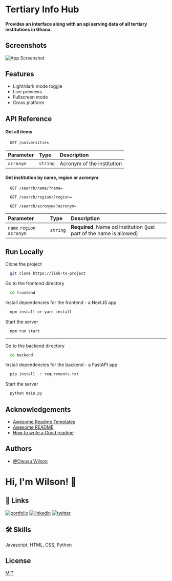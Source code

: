 
# Tertiary Info Hub
#### Provides an interface along with an api serving data of all tertiary institutions in Ghana.




## Screenshots

![App Screenshot](https://via.placeholder.com/468x300?text=App+Screenshot+Here)


## Features

- Light/dark mode toggle
- Live previews
- Fullscreen mode
- Cross platform


## API Reference

#### Get all items

```http
  GET /universities
```

| Parameter | Type     | Description                |
| :-------- | :------- | :------------------------- |
| `acronym` | `string` | Acronym of the institution |

#### Get institution by name, region or acronym

```http
  GET /search/name/?name=
```
```http
  GET /search/region/?region=
```
```http
  GET /search/acronym/?acronym=
```

| Parameter | Type     | Description                       |
| :-------- | :------- | :-------------------------------- |
| `name` `region` `acronym`      | `string` | **Required**. Name od institution (just part of the name is allowed) |




## Run Locally

Clone the project

```bash
  git clone https://link-to-project
```

Go to the frontend directory

```bash
  cd frontend
```

Install dependencies for the frontend - a NextJS app

```bash
  npm install or yarn install
```

Start the server

```bash
  npm run start
```
<hr>
Go to the backend directory

```bash
  cd backend
```

Install dependencies for the backend - a FastAPI app

```bash
  pip install -r requrements.txt
```

Start the server

```bash
  python main.py
```


## Acknowledgements

 - [Awesome Readme Templates](https://awesomeopensource.com/project/elangosundar/awesome-README-templates)
 - [Awesome README](https://github.com/matiassingers/awesome-readme)
 - [How to write a Good readme](https://bulldogjob.com/news/449-how-to-write-a-good-readme-for-your-github-project)




## Authors

- [@Owusu Wilson](https://www.github.com/Owusu-Wilson)


# Hi, I'm Wilson! 👋


## 🔗 Links
[![portfolio](https://img.shields.io/badge/my_portfolio-000?style=for-the-badge&logo=ko-fi&logoColor=white)](https://katherineoelsner.com/)
[![linkedin](https://img.shields.io/badge/linkedin-0A66C2?style=for-the-badge&logo=linkedin&logoColor=white)](https://www.linkedin.com/)
[![twitter](https://img.shields.io/badge/twitter-1DA1F2?style=for-the-badge&logo=twitter&logoColor=white)](https://twitter.com/)


## 🛠 Skills
Javascript, HTML, CSS, Python


## License

[MIT](https://choosealicense.com/licenses/mit/)

